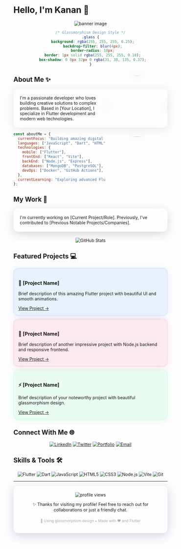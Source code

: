 # Hello, I'm Kanan 👋

<div align="center">
  <img src="https://api.placeholder/1200/250" alt="banner image">
</div>

<div align="center">
  
  ```css
  /* Glassmorphism Design Style */
  .glass {
    background: rgba(255, 255, 255, 0.25);
    backdrop-filter: blur(4px);
    border-radius: 10px;
    border: 1px solid rgba(255, 255, 255, 0.18);
    box-shadow: 0 8px 32px 0 rgba(31, 38, 135, 0.37);
  }
  ```
  
</div>

## About Me ✨ <img align="right" width="200" height="200" src="https://api.placeholder/400/400" style="border-radius:50%; filter: drop-shadow(0 0 10px rgba(100, 100, 255, 0.5));">

<div style="background: rgba(255, 255, 255, 0.1); backdrop-filter: blur(10px); padding: 20px; border-radius: 16px; border: 1px solid rgba(255, 255, 255, 0.2); box-shadow: 0 4px 30px rgba(0, 0, 0, 0.1);">
I'm a passionate developer who loves building creative solutions to complex problems. Based in [Your Location], I specialize in Flutter development and modern web technologies.
</div>

```javascript
const aboutMe = {
  currentFocus: "Building amazing digital experiences",
  languages: ["JavaScript", "Dart", "HTML", "CSS"],
  technologies: {
    mobile: ["Flutter"],
    frontEnd: ["React", "Vite"],
    backEnd: ["Node.js", "Express"],
    databases: ["MongoDB", "PostgreSQL"],
    devOps: ["Docker", "GitHub Actions"],
  },
  currentLearning: "Exploring advanced Flutter animations",
};
```

## My Work 🚀

<div style="background: rgba(255, 255, 255, 0.05); backdrop-filter: blur(7px); padding: 20px; border-radius: 16px; border: 1px solid rgba(255, 255, 255, 0.1); box-shadow: 0 8px 30px rgba(0, 0, 0, 0.15); margin-bottom: 20px;">
I'm currently working on [Current Project/Role]. Previously, I've contributed to [Previous Notable Projects/Companies].
</div>

<div align="center">
  <img src="https://github-readme-stats.vercel.app/api?username=yourusername&show_icons=true&theme=tokyonight&bg_color=00000000" alt="GitHub Stats" />
</div>

## Featured Projects 💻

<div style="display: flex; justify-content: space-between; flex-wrap: wrap; gap: 10px;">
  <div style="flex: 1; min-width: 300px; background: rgba(66, 135, 245, 0.1); backdrop-filter: blur(10px); padding: 15px; border-radius: 16px; border: 1px solid rgba(66, 135, 245, 0.2); box-shadow: 0 4px 20px rgba(66, 135, 245, 0.15);">
    <h3>🌟 [Project Name]</h3>
    <p>Brief description of this amazing Flutter project with beautiful UI and smooth animations.</p>
    <a href="#">View Project →</a>
  </div>
  
  <div style="flex: 1; min-width: 300px; background: rgba(245, 66, 141, 0.1); backdrop-filter: blur(10px); padding: 15px; border-radius: 16px; border: 1px solid rgba(245, 66, 141, 0.2); box-shadow: 0 4px 20px rgba(245, 66, 141, 0.15);">
    <h3>🚀 [Project Name]</h3>
    <p>Brief description of another impressive project with Node.js backend and responsive frontend.</p>
    <a href="#">View Project →</a>
  </div>
  
  <div style="flex: 1; min-width: 300px; background: rgba(66, 245, 149, 0.1); backdrop-filter: blur(10px); padding: 15px; border-radius: 16px; border: 1px solid rgba(66, 245, 149, 0.2); box-shadow: 0 4px 20px rgba(66, 245, 149, 0.15);">
    <h3>⚡ [Project Name]</h3>
    <p>Brief description of your noteworthy project with beautiful glassmorphism design.</p>
    <a href="#">View Project →</a>
  </div>
</div>

## Connect With Me 🌐

<div align="center">
  
[![LinkedIn](https://img.shields.io/badge/LinkedIn-0077B5?style=for-the-badge&logo=linkedin&logoColor=white)](https://linkedin.com/in/yourprofile)
[![Twitter](https://img.shields.io/badge/Twitter-1DA1F2?style=for-the-badge&logo=twitter&logoColor=white)](https://twitter.com/yourhandle)
[![Portfolio](https://img.shields.io/badge/Portfolio-FF5722?style=for-the-badge&logo=google-chrome&logoColor=white)](https://yourwebsite.com)
[![Email](https://img.shields.io/badge/Email-D14836?style=for-the-badge&logo=gmail&logoColor=white)](mailto:your.email@example.com)

</div>

## Skills & Tools 🛠️

<div align="center">

![Flutter](https://img.shields.io/badge/Flutter-02569B?style=for-the-badge&logo=flutter&logoColor=white)
![Dart](https://img.shields.io/badge/Dart-0175C2?style=for-the-badge&logo=dart&logoColor=white)
![JavaScript](https://img.shields.io/badge/JavaScript-F7DF1E?style=for-the-badge&logo=javascript&logoColor=black)
![HTML5](https://img.shields.io/badge/HTML5-E34F26?style=for-the-badge&logo=html5&logoColor=white)
![CSS3](https://img.shields.io/badge/CSS3-1572B6?style=for-the-badge&logo=css3&logoColor=white)
![Node.js](https://img.shields.io/badge/Node.js-339933?style=for-the-badge&logo=nodedotjs&logoColor=white)
![Vite](https://img.shields.io/badge/Vite-646CFF?style=for-the-badge&logo=vite&logoColor=white)
![Git](https://img.shields.io/badge/Git-F05032?style=for-the-badge&logo=git&logoColor=white)

</div>

---

<div align="center" style="background: linear-gradient(135deg, rgba(255, 255, 255, 0.1), rgba(255, 255, 255, 0.05)); backdrop-filter: blur(10px); padding: 20px; border-radius: 16px; border: 1px solid rgba(255, 255, 255, 0.1); box-shadow: 0 8px 32px rgba(31, 38, 135, 0.2);">
  <img src="https://komarev.com/ghpvc/?username=yourusername&color=blue" alt="profile views" />
  <p>✨ Thanks for visiting my profile! Feel free to reach out for collaborations or just a friendly chat.</p>
  
  <div style="margin-top: 20px; font-size: 12px; color: #aaa;">
    <p>🎨 Using glassmorphism design • Made with ❤️ and Flutter</p>
  </div>
</div>

<!-- GitHub README customization inspired by glassmorphism UI trend -->
<!-- Add this to your GitHub profile to enable full glassmorphism effects: -->
<!--
Unfortunately GitHub markdown doesn't fully support CSS, but the styling elements used in this README 
create a visual representation of glassmorphism design that looks great on your profile.
-->
